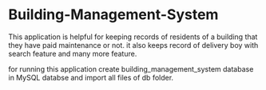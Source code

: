 # Building-Management-System
This application is helpful for keeping records of residents of a building that they have paid maintenance or not. it also keeps record of delivery boy with search feature and many more  feature.


for running this application create building_management_system database in MySQL databse and import all files of db folder.
